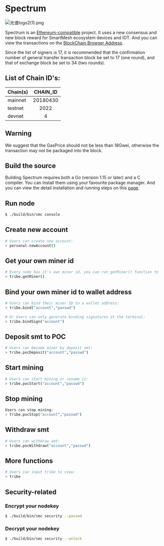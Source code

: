 # Spectrum

![光谱logo2(1).png](https://upload-images.jianshu.io/upload_images/528413-0c926281c1d94539.png?imageMogr2/auto-orient/strip%7CimageView2/2/w/440)





Spectrum is an [Ethereum-compatible](https://github.com/ethereum/go-ethereum) project. It uses a new consensus and new block reward for SmartMesh ecosystem devices and IOT. And you can view the transactions on the [
BlockChain Browser Address](https://spectrum.pub).


Since the list of signers is 17, it is recommended that the confirmation number of general transfer transaction block be set to 17 (one round), and that of exchange block be set to 34 (two rounds).

## List of Chain ID's:
| Chain(s)    |  CHAIN_ID  | 
| ----------  | :-----------:| 
| mainnet     | 20180430     | 
| testnet     | 2022         | 
| devnet      | 4            | 

## Warning

We suggest that the GasPrice should not be less than 18Gwei, otherwise the transaction may not be packaged into the block.

## Build the source 

Building Spectrum requires both a Go (version 1.15 or later) and a C compiler. You can install them using your favourite package manager. And you can view the detail installation and running steps on this [page](https://github.com/SmartMeshFoundation/Spectrum/wiki/Building-Specturm).

## Run node 

```bash
$ ./build/bin/smc console
```
    
## Create new account

```bash
# Users can create new account:
> personal.newAccount()
```

## Get your own miner id

```bash
# Every node has it's own miner id, you can run getMiner() function to get that id:
> tribe.getMiner() 
```
    
## Bind your own miner id to wallet address

```bash
# Users can bind their miner ID to a wallet address:
> tribe.bind("account","passwd") 
    
# Or Users can only generate binding signatures at the terminal:
> tribe.bindSign("account") 
```

## Deposit smt to POC

```bash
# Users can become miner by deposit smt:
> tribe.pocDeposit("account","passwd") 
```

## Start mining

```bash
# Users can start mining or resume it:
> tribe.pocStart("account","passwd") 
```

## Stop mining

```bash
Users can stop mining:
> tribe.pocStop("account","passwd") 
```

## Withdraw smt

```bash
# Users can withdraw smt:
> tribe.pocWithdraw("account","passwd")   
```

## More functions

```bash
# Users can input tribe to view:    
> tribe
```
    
## Security-related 
  
### Encrypt your nodekey

```bash
$ ./build/bin/smc security --passwd
```
     
### Decrypt your nodekey

```bash
$ ./build/bin/smc security --unlock
```

